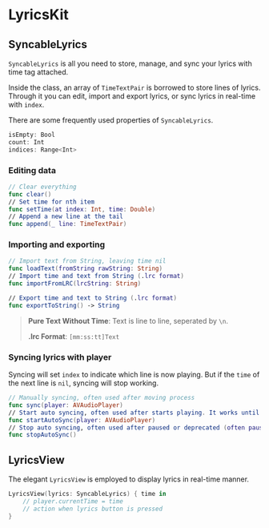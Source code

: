 # LyricsKit

## SyncableLyrics

`SyncableLyrics` is all you need to store, manage, and sync your lyrics with time tag attached.

Inside the class, an array of `TimeTextPair` is borrowed to store lines of lyrics. Through it you can edit, import and export lyrics, or sync lyrics in real-time with `index`.

There are some frequently used properties of `SyncableLyrics`.

```swift
isEmpty: Bool
count: Int
indices: Range<Int>
```

###  Editing data

```swift
// Clear everything
func clear()
// Set time for nth item
func setTime(at index: Int, time: Double)
// Append a new line at the tail
func append(_ line: TimeTextPair)
```

### Importing and exporting

```swift
// Import text from String, leaving time nil
func loadText(fromString rawString: String)
// Import time and text from String (.lrc format)
func importFromLRC(lrcString: String)

// Export time and text to String (.lrc format)
func exportToString() -> String
```

> **Pure Text Without Time**: Text is line to line, seperated by `\n`.
>
> **.lrc Format**: `[mm:ss:tt]Text`

### Syncing lyrics with player

Syncing will set `index` to indicate which line is now playing. But if the `time` of the next line is `nil`, syncing will stop working.

```swift
// Manually syncing, often used after moving process
func sync(player: AVAudioPlayer)
// Start auto syncing, often used after starts playing. It works until reaching the last line.
func startAutoSync(player: AVAudioPlayer)
// Stop auto syncing, often used after paused or deprecated (often pause it before deprecate).
func stopAutoSync()
```

## LyricsView

The elegant `LyricsView` is employed to display lyrics in real-time manner.

```swift
LyricsView(lyrics: SyncableLyrics) { time in
    // player.currentTime = time
    // action when lyrics button is pressed
}
```

